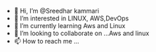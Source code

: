 - 👋 Hi, I’m @Sreedhar kammari
- 👀 I’m interested in LINUX, AWS,DevOps
- 🌱 I’m currently learning Aws and Linux
- 💞️ I’m looking to collaborate on ...Aws and linux
- 📫 How to reach me ...

<!---
Sridharkammari/Sridharkammari is a ✨ special ✨ repository because its `README.md` (this file) appears on your GitHub profile.
You can click the Preview link to take a look at your changes.
--->
